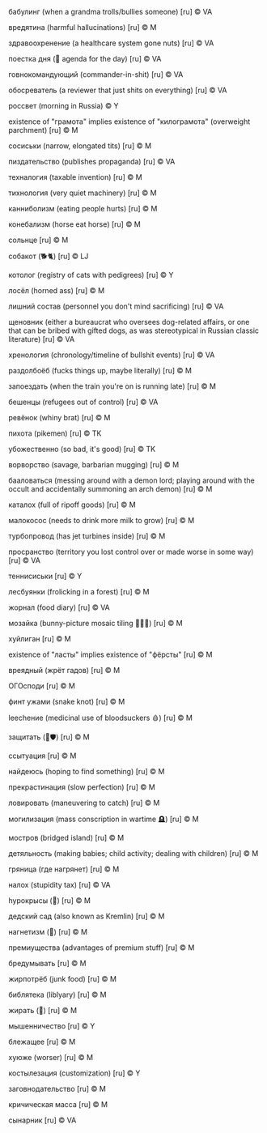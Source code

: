 бабулинг (when a grandma trolls/bullies someone) [ru] © VA

вредятина (harmful hallucinations) [ru] © M

здравоохренение (a healthcare system gone nuts) [ru] © VA

поестка дня (🐖 agenda for the day) [ru] © VA

говнокомандующий (commander-in-shit) [ru] © VA

обосреватель (a reviewer that just shits on everything) [ru] © VA

россвет (morning in Russia) © Y

existence of "грамота" implies existence of "килограмота" (overweight parchment) [ru] © M

сосиськи (narrow, elongated tits) [ru] © M

пиздательство (publishes propaganda) [ru] © VA

техналогия (taxable invention) [ru] © M

тихнология (very quiet machinery) [ru] © M

канниболизм (eating people hurts) [ru] © M

конебализм (horse eat horse) [ru] © M

сольнце [ru] © M

собакот (🐕🐈) [ru] © LJ

котолог (registry of cats with pedigrees) [ru] © Y

лосёл (horned ass) [ru] © M

лишний состав (personnel you don't mind sacrificing) [ru] © VA

щеновник (either a bureaucrat who oversees dog-related affairs, or one that can be bribed with gifted dogs, as was stereotypical in Russian classic literature) [ru] © VA

хренология (chronology/timeline of bullshit events) [ru] © VA

раздолбоёб (fucks things up, maybe literally) [ru] © M

запоездать (when the train you're on is running late) [ru] © M

бешенцы (refugees out of control) [ru] © VA

ревёнок (whiny brat) [ru] © M

пихота (pikemen) [ru] © TK

убожественно (so bad, it's good) [ru] © TK

ворворство (savage, barbarian mugging) [ru] © M

бааловаться (messing around with a demon lord; playing around with the occult and accidentally summoning an arch demon) [ru] © M

каталох (full of ripoff goods) [ru] © M

малокосос (needs to drink more milk to grow) [ru] © M

турбопровод (has jet turbines inside) [ru] © M

просранство (territory you lost control over or made worse in some way) [ru] © VA

теннисиськи [ru] © Y

лесбуянки (frolicking in a forest) [ru] © M

жорнал (food diary) [ru] © VA

мозайка (bunny-picture mosaic tiling 🐰🧩🐇) [ru] © M

хуйлиган [ru] © M

existence of "ласты" implies existence of "фёрсты" [ru] © M

вреядный (жрёт гадов) [ru] © M

ОГОсподи [ru] © M

финт ужами (snake knot) [ru] © M

leechение (medicinal use of bloodsuckers 🩸) [ru] © M

защитать (🔢🛡️) [ru] © M

ссытуация [ru] © M

найдеюсь (hoping to find something) [ru] © M

прекрастинация (slow perfection) [ru] © M

ловировать (maneuvering to catch) [ru] © M

могилизация (mass conscription in wartime 🪦) [ru] © M

мостров (bridged island) [ru] © M

детяльность (making babies; child activity; dealing with children) [ru] © M

гряница (где нагрянет) [ru] © M

налох (stupidity tax) [ru] © VA

hypoкрысы (🐀) [ru] © M

дедский сад (also known as Kremlin) [ru] © M

нагнетизм (🧲) [ru] © M

премиущества (advantages of premium stuff) [ru] © M

бредумывать [ru] © M

жирпотрёб (junk food) [ru] © M

библятека (liblyary) [ru] © M

жирать (🐖) [ru] © M

мышенничество [ru] © Y

блежащее [ru] © M

хуюже (worser) [ru] © M

костылезация (customization) [ru] © Y

заговнодательство [ru] © M

кричическая масса [ru] © M

сынарник [ru] © VA
